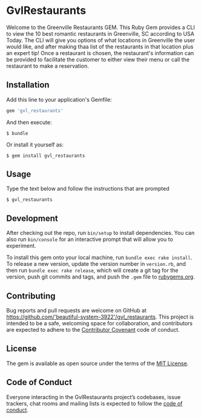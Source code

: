 # GvlRestaurants

Welcome to the Greenville Restaurants GEM. This Ruby Gem provides a CLI to view the 10 best romantic restaurants in Greenville, SC according to USA Today. The CLI will give you options of what locations in Greenville the user would like, and after making thaa list of the restaurants in that location plus an expert tip! Once a restaurant is chosen, the restaurant's information can be provided to facilitate the customer to either view their menu or call the restaurant to make a reservation.

## Installation

Add this line to your application's Gemfile:

```ruby
gem 'gvl_restaurants'
```

And then execute:

    $ bundle

Or install it yourself as:

    $ gem install gvl_restaurants

## Usage

Type the text below and follow the instructions that are prompted

    $ gvl_restaurants

## Development

After checking out the repo, run `bin/setup` to install dependencies. You can also run `bin/console` for an interactive prompt that will allow you to experiment.

To install this gem onto your local machine, run `bundle exec rake install`. To release a new version, update the version number in `version.rb`, and then run `bundle exec rake release`, which will create a git tag for the version, push git commits and tags, and push the `.gem` file to [rubygems.org](https://rubygems.org).

## Contributing

Bug reports and pull requests are welcome on GitHub at https://github.com/'beautiful-system-3922'/gvl_restaurants. This project is intended to be a safe, welcoming space for collaboration, and contributors are expected to adhere to the [Contributor Covenant](http://contributor-covenant.org) code of conduct.

## License

The gem is available as open source under the terms of the [MIT License](https://opensource.org/licenses/MIT).

## Code of Conduct

Everyone interacting in the GvlRestaurants project’s codebases, issue trackers, chat rooms and mailing lists is expected to follow the [code of conduct](https://github.com/'beautiful-system-3922'/gvl_restaurants/blob/master/CODE_OF_CONDUCT.md).
